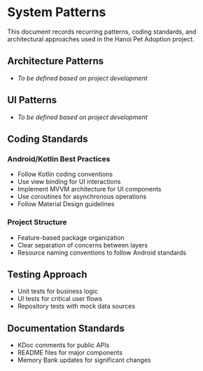 # System Patterns

This document records recurring patterns, coding standards, and architectural approaches used in the Hanoi Pet Adoption project.

## Architecture Patterns
- *To be defined based on project development*

## UI Patterns
- *To be defined based on project development*

## Coding Standards
### Android/Kotlin Best Practices
- Follow Kotlin coding conventions
- Use view binding for UI interactions
- Implement MVVM architecture for UI components
- Use coroutines for asynchronous operations
- Follow Material Design guidelines

### Project Structure
- Feature-based package organization
- Clear separation of concerns between layers
- Resource naming conventions to follow Android standards

## Testing Approach
- Unit tests for business logic
- UI tests for critical user flows
- Repository tests with mock data sources

## Documentation Standards
- KDoc comments for public APIs
- README files for major components
- Memory Bank updates for significant changes